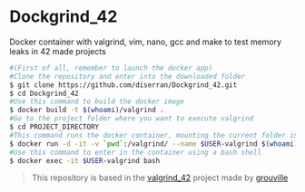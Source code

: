 # Dockgrind_42
Docker container with valgrind, vim, nano, gcc and make to test memory leaks in 42 made projects

```bash
#(First of all, remember to launch the docker app)
#Clone the repository and enter into the downloaded folder 
$ git clone https://github.com/diserran/Dockgrind_42.git
$ cd Dockgrind_42
#Use this command to build the docker image
$ docker build -t $(whoami)/valgrind .
#Go to the project folder where you want to execute valgrind 
$ cd PROJECT_DIRECTORY
#This command runs the docker container, mounting the current folder into it
$ docker run -d -it -v `pwd`:/valgrind/ --name $USER-valgrind $(whoami)/valgrind
#Use this command to enter in the container using a bash shell
$ docker exec -it $USER-valgrind bash

```

> This repository is based in the [valgrind_42](https://github.com/grouville/valgrind_42) project made by [grouville](https://github.com/grouville)
